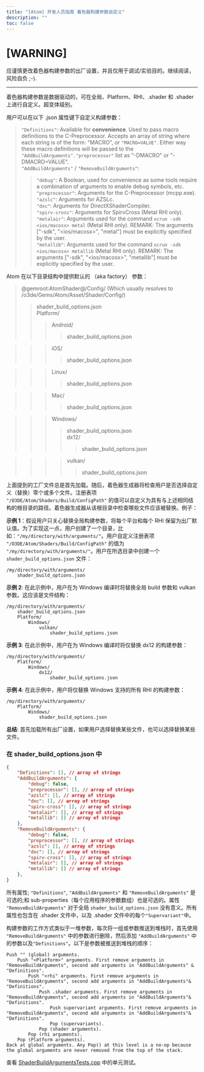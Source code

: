 ```yaml
---
title: "[Atom] 开发人员指南 着色器构建参数自定义"
description: ""
toc: false
---
```


# [WARNING]
应谨慎更改着色器构建参数的出厂设置，并且仅用于调试/实验目的。继续阅读，风险自负 ;-).  

***
 
着色器构建参数是数据驱动的，可在全局、Platform、RHI、.shader 和 .shader 上进行自定义。超变体级别。

用户可以在以下 .json 属性键下自定义构建参数：

> `"Definitions"`: Available for **convenience**. Used to pass macro definitions to the C-Preprocessor. Accepts an array of string where each string is of the form: "MACRO", or `"MACRO=VALUE"`. Either way these macro definitions will be passed to the `"AddBuildArguments"."preprocessor"` list as "-DMACRO" or "-DMACRO=VALUE".  
`"AddBuildArguments"` / `"RemoveBuildArguments"`:  
> > `"debug"`: A Boolean, used for convenience as some tools require a combination of arguments to enable debug symbols, etc.  
> > `"preprocessor"`: Arguments for the C-Preprocessor (mcpp.exe).  
> > `"azslc"`: Arguments for AZSLc.  
> > `"dxc"`: Arguments for DirectXShaderCompiler.  
> > `"spirv-cross"`: Arguments for SpirvCross (Metal RHI only).  
> > `"metalair"`: Arguments used for the command `xcrun -sdk <ios/macosx> metal` (Metal RHI only). REMARK: The arguments ["-sdk", "<ios/macosx>", "metal"] must be explicitly specified by the user.  
> > `"metallib"`: Arguments used for the command `xcrun -sdk <ios/macosx> metallib` (Metal RHI only). REMARK: The arguments ["-sdk", "<ios/macosx>", "metallib"] must be explicitly specified by the user.  
  
Atom 在以下目录结构中提供默认的 （aka factory） 参数：
> @gemroot:AtomShader@/Config/ (Which usually resolves to /o3de/Gems/Atom/Asset/Shader/Config/)  
> > shader_build_options.json  
> > Platform/  
> > > Android/  
> > > > shader_build_options.json  

> > > iOS/  
> > > > shader_build_options.json  

> > > Linux/  
> > > > shader_build_options.json  

> > > Mac/  
> > > > shader_build_options.json  

> > > Windows/  
> > > > shader_build_options.json  
> > > > dx12/  
> > > > > shader_build_options.json  

> > > > vulkan/  
> > > > > shader_build_options.json  
  
上面提到的工厂文件总是首先加载。随后，着色器生成器将检查用户是否选择自定义（替换）零个或多个文件。注册表项  `"/O3DE/Atom/Shaders/Build/ConfigPath"` 的值可以自定义为具有与上述相同结构的根目录的路径。着色器生成器从该根目录中检查哪些文件应该被替换。例子：

**示例 1**：假设用户只关心替换全局构建参数，将每个平台和每个 RHI 保留为出厂默认值。为了实现这一点，用户创建了一个目录，比如：`"/my/directory/with/arguments/"`。用户自定义注册表项 `"/O3DE/Atom/Shaders/Build/ConfigPath"` 的值为 `"/my/directory/with/arguments/"`。用户在所选目录中创建一个 `shader_build_options.json` 文件：
```
/my/directory/with/arguments/
    shader_build_options.json
```

**示例 2**: 在此示例中，用户在为 Windows 编译时将替换全局 build 参数和 vulkan 参数。这应该是文件结构：
```
/my/directory/with/arguments/
    shader_build_options.json
    Platform/
        Windows/
            vulkan/
                shader_build_options.json
```
**示例 3**: 在此示例中，用户在为 Windows 编译时将仅替换 dx12 的构建参数：
```
/my/directory/with/arguments/
    Platform/
        Windows/
            dx12/
                shader_build_options.json
```
**示例 4**: 在此示例中，用户将仅替换 Windows 支持的所有 RHI 的构建参数：
```
/my/directory/with/arguments/
    Platform/
        Windows/
            shader_build_options.json
```
  
**总结**: 首先加载所有出厂设置，如果用户选择替换某些文件，也可以选择替换某些文件。
  
### 在 shader_build_options.json 中

```json
{
    "Definitions": [], // array of strings
    "AddBuildArguments": {
        "debug": false,
        "preprocessor": [], // array of strings
        "azslc": [], // array of strings
        "dxc": [], // array of strings
        "spirv-cross": [], // array of strings
        "metalair": [], // array of strings
        "metallib": [] // array of strings
    },
    "RemoveBuildArguments": {
        "debug": false,
        "preprocessor": [], // array of strings
        "azslc": [], // array of strings
        "dxc": [], // array of strings
        "spirv-cross": [], // array of strings
        "metalair": [], // array of strings
        "metallib": [] // array of strings
    },
}
```
所有属性; `"Definitions"`, `"AddBuildArguments"` 和 `"RemoveBuildArguments"` 是可选的;和 sub-properties（每个应用程序的参数数组）也是可选的。属性 `"RemoveBuildArguments"` 对于全局 `shader_build_options.json` 没有意义。所有属性也包含在 .shader 文件中，以及 .shader 文件中的每个`"Supervariant"`中。

构建参数的工作方式类似于一堆参数，每次将一组或参数推送到堆栈时，首先使用 `"RemoveBuildArguments"` 中的参数进行删除，然后添加 `"AddBuildArguments"` 中的参数以及`"Definitions"`。以下是参数被推送到堆栈的顺序：

    Push "" (global) arguments.
        Push "<Platform>" arguments. First remove arguments in "RemoveBuildArguments", second add arguments in "AddBuildArguments" & "Definitions".
            Push "<rhi" arguments. First remove arguments in "RemoveBuildArguments", second add arguments in "AddBuildArguments"& "Definitions".
                Push .shader arguments. First remove arguments in "RemoveBuildArguments", second add arguments in "AddBuildArguments"& "Definitions".
                    Push supervariant arguments. First remove arguments in "RemoveBuildArguments", second add arguments in "AddBuildArguments"& "Definitions".
                    Pop (supervariants).
                Pop (shader arguments).
            Pop (rhi arguments).
        Pop (Platform arguments).
    Back at global arguments. Any Pop() at this level is a no-op because the global arguments are never removed from the top of the stack.

查看 [ShaderBuildArgumentsTests.cpp](https://github.com/o3de/o3de/blob/25a5d7f41d81e5f89bc39c7622fc48ee7cf447e6/Gems/Atom/Asset/Shader/Code/Tests/ShaderBuildArgumentsTests.cpp) 中的单元测试。
